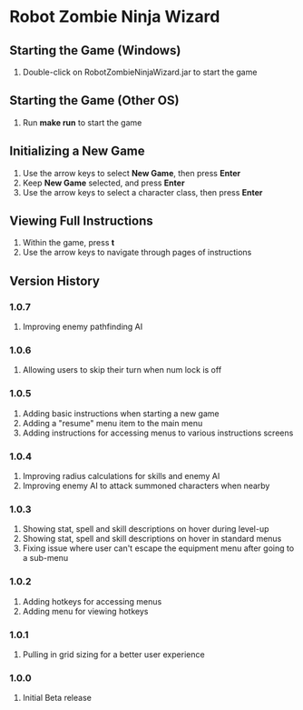 # Robot Zombie Ninja Wizard

## Starting the Game (Windows)
1. Double-click on RobotZombieNinjaWizard.jar to start the game

## Starting the Game (Other OS)

1. Run **make run** to start the game

## Initializing a New Game

1. Use the arrow keys to select **New Game**, then press **Enter**
2. Keep **New Game** selected, and press **Enter**
3. Use the arrow keys to select a character class, then press **Enter**

## Viewing Full Instructions

1. Within the game, press **t**
2. Use the arrow keys to navigate through pages of instructions

## Version History

### 1.0.7
1. Improving enemy pathfinding AI

### 1.0.6
1. Allowing users to skip their turn when num lock is off

### 1.0.5
1. Adding basic instructions when starting a new game
2. Adding a "resume" menu item to the main menu
3. Adding instructions for accessing menus to various instructions screens

### 1.0.4
1. Improving radius calculations for skills and enemy AI
2. Improving enemy AI to attack summoned characters when nearby

### 1.0.3
1. Showing stat, spell and skill descriptions on hover during level-up
2. Showing stat, spell and skill descriptions on hover in standard menus
3. Fixing issue where user can't escape the equipment menu after going to a sub-menu

### 1.0.2
1. Adding hotkeys for accessing menus
2. Adding menu for viewing hotkeys

### 1.0.1
1. Pulling in grid sizing for a better user experience

### 1.0.0
1. Initial Beta release

